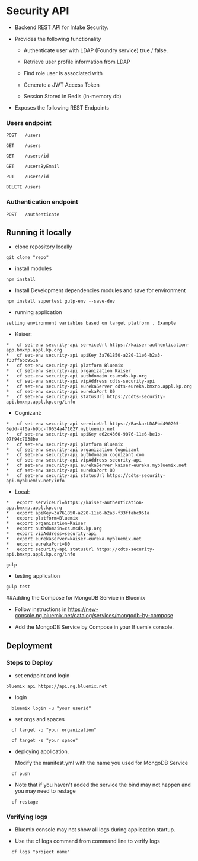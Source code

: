 

# Security API

* Backend REST API for Intake Security.

* Provides the following functionality 

  * Authenticate user with LDAP (Foundry service) true / false.

  * Retrieve user profile information from LDAP

  * Find role user is associated with 

  * Generate a JWT Access Token

  * Session Stored in Redis (in-memory db) 

* Exposes the following REST Endpoints 

### Users endpoint

```
POST   /users
```
```
GET    /users 
```
```
GET    /users/id
```
```
GET    /usersByEmail
```
```
PUT    /users/id
```
```
DELETE /users
```

### Authentication endpoint

```
POST   /authenticate
```

## Running it locally 

* clone repository locally 

```
git clone "repo"
```

* install modules

```
npm install 
```

* Install Development dependencies modules and save for environment 

```
npm install supertest gulp-env --save-dev
```

* running application

```
setting environment variables based on target platform . Example
```
* Kaiser:

```
*   cf set-env security-api serviceUrl https://kaiser-authentication-app.bmxnp.appl.kp.org
*   cf set-env security-api apiKey 3a761850-a220-11e6-b2a3-f33ffabc951a
*   cf set-env security-api platform Bluemix
*   cf set-env security-api organization Kaiser
*   cf set-env security-api authdomain cs.msds.kp.org
*   cf set-env security-api vipAddress cdts-security-api
*   cf set-env security-api eurekaServer cdts-eureka.bmxnp.appl.kp.org
*   cf set-env security-api eurekaPort 80
*   cf set-env security-api statusUrl https://cdts-security-api.bmxnp.appl.kp.org/info
```

* Cognizant:
  
```
*   cf set-env security-api serviceUrl https://BaskarLDAPbd490205-6edd-4f0a-b9bc-f0654a471027.mybluemix.net
*   cf set-env security-api apiKey e62c4360-9076-11e6-be1b-07f94c7038be
*   cf set-env security-api platform Bluemix
*   cf set-env security-api organization Cognizant
*   cf set-env security-api authdomain cognizant.com
*   cf set-env security-api vipAddress security-api
*   cf set-env security-api eurekaServer kaiser-eureka.mybluemix.net
*   cf set-env security-api eurekaPort 80
*   cf set-env security-api statusUrl https://cdts-security-api.mybluemix.net/info
```

* Local:

```
*   export serviceUrl=https://kaiser-authentication-app.bmxnp.appl.kp.org
*   export apiKey=3a761850-a220-11e6-b2a3-f33ffabc951a
*   export platform=Bluemix
*   export organization=Kaiser
*   export authdomain=cs.msds.kp.org
*   export vipAddress=security-api
*   export eurekaServer=kaiser-eureka.mybluemix.net
*   export eurekaPort=80
*   export security-api statusUrl https://cdts-security-api.bmxnp.appl.kp.org/info
```

```
gulp
```

* testing application

```
gulp test 
```
  
##Adding the Compose for MongoDB Service in Bluemix

* Follow instructions in https://new-console.ng.bluemix.net/catalog/services/mongodb-by-compose

* Add the MongoDB Service by Compose in your Bluemix console.

## Deployment

### Steps to Deploy 

* set endpoint and login

```
bluemix api https://api.ng.bluemix.net
```

* login

```
  bluemix login -u "your userid"
```

* set orgs and spaces

```
  cf target -o "your organization"

  cf target -s "your space"
```

* deploying application.

  Modify the manifest.yml with the name you used for MongoDB Service

```
  cf push
```
* Note that if you haven't added the service the bind may not happen and you may need to restage

```
  cf restage
```


###  Verifying logs 

* Bluemix console may not show all logs during application startup. 

* Use the cf logs command from command line to verify logs 

```
  cf logs "project name" 
```
